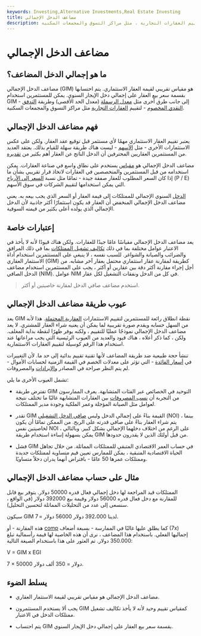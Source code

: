 ```yaml
---
keywords: Investing,Alternative Investments,Real Estate Investing
title: مضاعف الدخل الإجمالي
description: يتم الحصول على مضاعف الدخل الإجمالي بقسمة سعر بيع العقار على إجمالي دخل الإيجار السنوي ، ويستخدم في تقييم العقارات التجارية ، مثل مراكز التسوق والمجمعات السكنية.
---
```


# مضاعف الدخل الإجمالي
## ما هو إجمالي الدخل المضاعف؟

مضاعف الدخل الإجمالي (GIM) هو مقياس تقريبي لقيمة العقار الاستثماري. يتم احتسابها بقسمة سعر بيع العقار على إجمالي دخل الإيجار السنوي. يمكن للمستثمرين استخدام GIM - إلى جانب طرق أخرى مثل [معدل الرسملة](/capitalizationrate) (معدل الحد الأقصى) وطريقة [التدفق النقدي المخصوم](/dcf) - لتقييم [العقارات التجارية](/commercialrealestate) مثل مراكز التسوق والمجمعات السكنية.

## فهم مضاعف الدخل الإجمالي

يعتبر تقييم العقار الاستثماري مهمًا لأي مستثمر قبل توقيع عقد العقار. ولكن على عكس الاستثمارات الأخرى - مثل [الأسهم](/stock) - ليست هناك طريقة سهلة للقيام بذلك. يعتقد العديد من المستثمرين العقاريين المحترفين أن الدخل الناتج عن العقار أهم بكثير من [تقديره](/appreciation).

مضاعف الدخل الإجمالي هو [مقياس](/metrics) يستخدم على نطاق واسع في صناعة العقارات. يمكن استخدامه من قبل المستثمرين والمتخصصين في العقارات لاتخاذ قرار تقريبي بشأن ما إذا كان السعر المطلوب للعقار صفقة جيدة - تمامًا مثل نسبة [السعر إلى الأرباح](/price-earningsratio) (P / E) التي يمكن استخدامها لتقييم الشركات في سوق الأسهم.

[الدخل](/income) السنوي الإجمالي للممتلكات إلى قيمة العقار أو السعر الذي يجب بيعه به. يعني مضاعف الدخل الإجمالي المنخفض أن العقار قد يكون استثمارًا أكثر جاذبية لأن الدخل الإجمالي الذي يولده أعلى بكثير من قيمته السوقية.

## إعتبارات خاصة

يعد مضاعف الدخل الإجمالي مقياسًا عامًا جيدًا للعقارات. ولكن هناك قيودًا لأنه لا يأخذ في الاعتبار عوامل مختلفة بما في ذلك [تكاليف تشغيل الممتلكات](/operating-cost) بما في ذلك المرافق والضرائب والصيانة والشواغر. للسبب نفسه ، لا ينبغي على المستثمرين استخدام أداة الاستثمار العقاري (GIM) كطريقة لمقارنة عقار استثماري محتمل بعقار آخر مشابه. من أجل إجراء مقارنة أكثر دقة بين عقارين أو أكثر ، يجب على المستثمرين استخدام مضاعف الدخل الصافي (NIM). عوامل NIM في كل من الدخل ونفقات التشغيل لكل عقار.

> استخدم مضاعف صافي الدخل لمقارنة خاصيتين أو أكثر.

>

## عيوب طريقة مضاعف الدخل الإجمالي

يعد GIM نقطة انطلاق رائعة للمستثمرين لتقييم الاستثمارات [العقارية المحتملة](/realestate). هذا لأنه من السهل حسابه ويقدم صورة تقريبية لما يمكن أن يعنيه شراء العقار للمشتري. لا يعد مضاعف الدخل الإجمالي نموذجًا عمليًا للتقييم ، ولكنه يوفر ظهرًا لنقطة بداية المغلف. ولكن ، كما ذكر أعلاه ، هناك قيود والعديد من العيوب الرئيسية التي يجب مراعاتها عند استخدام هذا الرقم كوسيلة لتقييم العقارات الاستثمارية.

تنشأ حجة طبيعية ضد طريقة المضاعف لأنها تقنية تقييم بدائية إلى حد ما. لأن التغييرات في [أسعار الفائدة](/interestrate) - التي تؤثر على معدلات الخصم في القيمة الزمنية لحسابات الأموال - لم يتم النظر صراحة في المصادر [والإيرادات](/revenue) والمصروفات.

تشمل العيوب الأخرى ما يلي:

- تفترض طريقة GIM التوحيد في الخصائص عبر الفئات المتشابهة. يعرف الممارسون من التجربة أن [نسب المصروفات](/expenseratio) بين العقارات المتشابهة غالبًا ما تختلف نتيجة لعوامل مثل الصيانة المؤجلة وعمر الملكية وجودة مدير الممتلكات.

- تقدر GIM القيمة بناءً على إجمالي الدخل وليس [صافي الدخل التشغيلي](/noi) (NOI) ، بينما يتم شراء العقار بناءً على صافي قدرته على الربح. من الممكن تمامًا أن يكون لخاصيتين نفس NOI على الرغم من اختلاف دخلهما الإجمالي بشكل كبير. وبالتالي ، يمكن بسهولة إساءة استخدام طريقة GIM من قبل أولئك الذين لا يقدرون حدودها.

- فشل GIM في حساب العمر الاقتصادي المتبقي للممتلكات المماثلة. من خلال تجاهل الحياة الاقتصادية المتبقية ، يمكن للممارس تعيين قيم متساوية لممتلكات جديدة وممتلكات عمرها 50 عامًا - بافتراض أنهما يدران دخلاً متساويًا.

## مثال على حساب مضاعف الدخل الإجمالي

الممتلكات قيد المراجعة لها دخل إجمالي فعال قدره 50000 دولار. يتوفر بيع قابل للمقارنة مع دخل فعال قدره 56000 دولار وقيمة بيع 392000 دولار (في الواقع ، سنسعى إلى عدد من التحليلات المماثلة لتحسين التحليل).

سيكون GIM لدينا 392،000 دولار 56000 دولار = 7.

هذه المقارنة - أو [comp](/comps) كما يطلق عليها غالبًا في الممارسة - بسبعة أضعاف (7x) إجماليها الفعلي. باستخدام هذا المضاعف ، نرى أن هذه الخاصية لها قيمة رأسمالية تبلغ 350.000 دولار. تم العثور على هذا باستخدام الصيغة التالية:

V = GIM x EGI

7 × 50000 دولار = 350 ألف دولار.

## يسلط الضوء

- مضاعف الدخل الإجمالي هو مقياس تقريبي لقيمة الاستثمار العقاري.

- يجب ألا يستخدم المستثمرون GIM كمقياس تقييم وحيد لأنه لا يأخذ تكاليف تشغيل ممتلكات الدخل في الاعتبار.

- يتم احتساب GIM بقسمة سعر بيع العقار على إجمالي دخل الإيجار السنوي.

